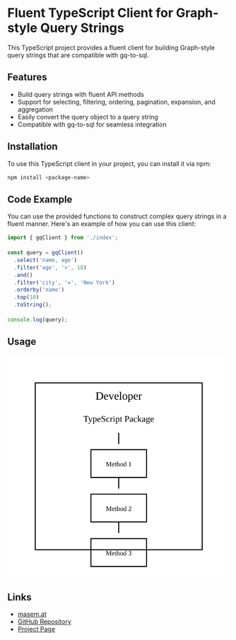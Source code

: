 # Fluent TypeScript Client for Graph-style Query Strings

This TypeScript project provides a fluent client for building Graph-style query strings that are compatible with gq-to-sql.

## Features

- Build query strings with fluent API methods
- Support for selecting, filtering, ordering, pagination, expansion, and aggregation
- Easily convert the query object to a query string
- Compatible with gq-to-sql for seamless integration

## Installation

To use this TypeScript client in your project, you can install it via npm:

```bash
npm install <package-name>
```

## Code Example

You can use the provided functions to construct complex query strings in a fluent manner. Here's an example of how you can use this client:

```typescript
import { gqClient } from './index';

const query = gqClient()
  .select('name, age')
  .filter('age', '>', 18)
  .and()
  .filter('city', '=', 'New York')
  .orderby('name')
  .top(10)
  .toString();

console.log(query);
```

## Usage

![Usage Image](./assets/usage.svg)

## Links

- [masem.at](https://masem.at)
- [GitHub Repository](https://github.com)
- [Project Page](https://projectWebsite)